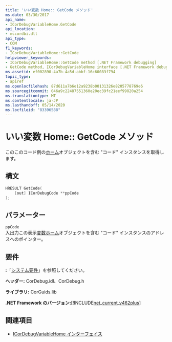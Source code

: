 ```yaml
---
title: 'いい変数 Home:: GetCode メソッド'
ms.date: 03/30/2017
api_name:
- ICorDebugVariableHome.GetCode
api_location:
- mscordbi.dll
api_type:
- COM
f1_keywords:
- ICorDebugVariableHome::GetCode
helpviewer_keywords:
- ICorDebugVariableHome::GetCode method [.NET Framework debugging]
- GetCode method, ICorDebugVariableHome interface [.NET Framework debugging]
ms.assetid: ef002890-4a7b-4a5d-abbf-16c60083f794
topic_type:
- apiref
ms.openlocfilehash: 87d611a7b6e12a9238b00131326e8205778769e6
ms.sourcegitcommit: 046a9c22487551360e20ec39fc21eef99820a254
ms.translationtype: MT
ms.contentlocale: ja-JP
ms.lasthandoff: 05/14/2020
ms.locfileid: "83396588"
---
```

# <a name="icordebugvariablehomegetcode-method"></a>いい変数 Home:: GetCode メソッド
このこのコード例の[ホーム](icordebugvariablehome-interface.md)オブジェクトを含む "コード" インスタンスを取得します。  
  
## <a name="syntax"></a>構文  
  
```cpp  
HRESULT GetCode(  
    [out] ICorDebugCode **ppCode  
);  
```  
  
## <a name="parameters"></a>パラメーター  
 `ppCode`  
 入出力この表示[変数ホーム](icordebugvariablehome-interface.md)オブジェクトを含む "コード" インスタンスのアドレスへのポインター。  
  
## <a name="requirements"></a>要件  
 **:**「[システム要件](../../get-started/system-requirements.md)」を参照してください。  
  
 **ヘッダー:** CorDebug.idl、CorDebug.h  
  
 **ライブラリ:** CorGuids.lib  
  
 **.NET Framework のバージョン:**[!INCLUDE[net_current_v462plus](../../../../includes/net-current-v462plus-md.md)]  
  
## <a name="see-also"></a>関連項目

- [ICorDebugVariableHome インターフェイス](icordebugvariablehome-interface.md)
